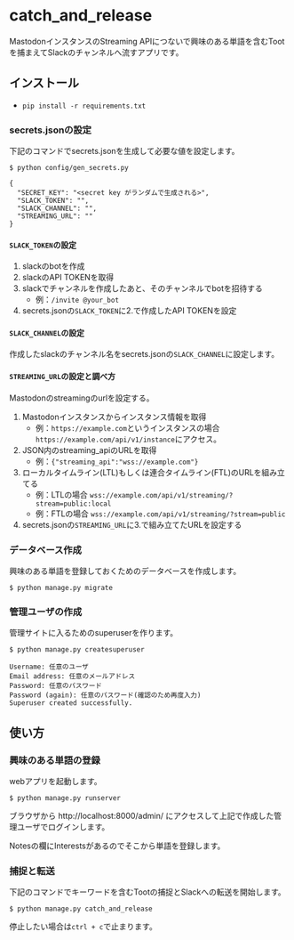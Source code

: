 
# catch_and_release

MastodonインスタンスのStreaming APIにつないで興味のある単語を含むTootを捕まえてSlackのチャンネルへ流すアプリです。

## インストール

- `pip install -r requirements.txt`

### secrets.jsonの設定

下記のコマンドでsecrets.jsonを生成して必要な値を設定します。

```
$ python config/gen_secrets.py
```

```
{
  "SECRET_KEY": "<secret key がランダムで生成される>",
  "SLACK_TOKEN": "",
  "SLACK_CHANNEL": "",
  "STREAMING_URL": ""
}
```


#### `SLACK_TOKEN`の設定

1. slackのbotを作成
2. slackのAPI TOKENを取得
3. slackでチャンネルを作成したあと、そのチャンネルでbotを招待する
    - 例：`/invite @your_bot`
4. secrets.jsonの`SLACK_TOKEN`に2.で作成したAPI TOKENを設定

#### `SLACK_CHANNEL`の設定

作成したslackのチャンネル名をsecrets.jsonの`SLACK_CHANNEL`に設定します。

#### `STREAMING_URL`の設定と調べ方

Mastodonのstreamingのurlを設定する。

1. Mastodonインスタンスからインスタンス情報を取得
    - 例：`https://example.com`というインスタンスの場合 `https://example.com/api/v1/instance`にアクセス。
2. JSON内のstreaming_apiのURLを取得
    - 例：`{"streaming_api":"wss://example.com"}`
3. ローカルタイムライン(LTL)もしくは連合タイムライン(FTL)のURLを組み立てる
    - 例：LTLの場合 `wss://example.com/api/v1/streaming/?stream=public:local`
    - 例：FTLの場合 `wss://example.com/api/v1/streaming/?stream=public`
4. secrets.jsonの`STREAMING_URL`に3.で組み立てたURLを設定する

### データベース作成

興味のある単語を登録しておくためのデータベースを作成します。

```
$ python manage.py migrate
```

### 管理ユーザの作成

管理サイトに入るためのsuperuserを作ります。

```
$ python manage.py createsuperuser
```

```
Username: 任意のユーザ
Email address: 任意のメールアドレス
Password: 任意のパスワード
Password (again): 任意のパスワード(確認のため再度入力)
Superuser created successfully.
```

## 使い方

### 興味のある単語の登録

webアプリを起動します。

```
$ python manage.py runserver
```

ブラウザから http://localhost:8000/admin/ にアクセスして上記で作成した管理ユーザでログインします。

Notesの欄にInterestsがあるのでそこから単語を登録します。

### 捕捉と転送

下記のコマンドでキーワードを含むTootの捕捉とSlackへの転送を開始します。

```
$ python manage.py catch_and_release
```

停止したい場合は`ctrl + c`で止まります。
